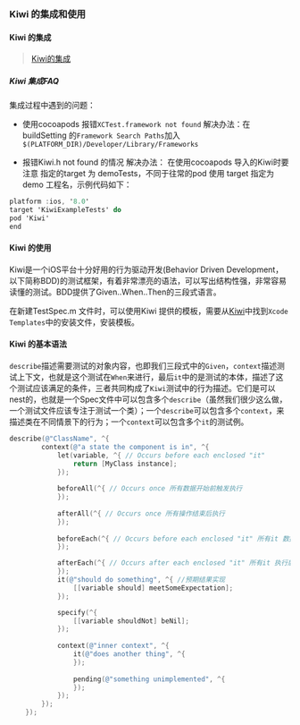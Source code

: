 ### Kiwi 的集成和使用
#### Kiwi 的集成
> [Kiwi的集成](https://github.com/kiwi-bdd/Kiwi)

##### Kiwi 集成FAQ 
集成过程中遇到的问题：

* 使用cocoapods 报错`XCTest.framework not found` 
  解决办法：在buildSetting 的`Framework Search Paths`加入`$(PLATFORM_DIR)/Developer/Library/Frameworks`
  
* 报错Kiwi.h not found 的情况
解决办法： 在使用cocoapods 导入的Kiwi时要注意 指定的target 为 demoTests，不同于往常的pod 使用 target 指定为demo 工程名，示例代码如下：
```ObjectiveC
platform :ios, '8.0'
target 'KiwiExampleTests' do
pod 'Kiwi'
end
```
 
#### Kiwi 的使用
Kiwi是一个iOS平台十分好用的行为驱动开发(Behavior Driven Development，以下简称BDD)的测试框架，有着非常漂亮的语法，可以写出结构性强，非常容易读懂的测试。BDD提供了Given..When..Then的三段式语言。

在新建TestSpec.m 文件时，可以使用Kiwi 提供的模板，需要从[Kiwi](https://github.com/kiwi-bdd/Kiwi)中找到`Xcode Templates`中的安装文件，安装模板。
#### Kiwi 的基本语法
`describe`描述需要测试的对象内容，也即我们三段式中的`Given`，`context`描述测试上下文，也就是这个测试在`When`来进行，最后`it`中的是测试的本体，描述了这个测试应该满足的条件，三者共同构成了`Kiwi`测试中的行为描述。它们是可以nest的，也就是一个Spec文件中可以包含多个`describe`（虽然我们很少这么做，一个测试文件应该专注于测试一个类）；一个`describe`可以包含多个`context`，来描述类在不同情景下的行为；一个`context`可以包含多个`it`的测试例。
```ObjectiveC
describe(@"ClassName", ^{
        context(@"a state the component is in", ^{
            let(variable, ^{ // Occurs before each enclosed "it"
                return [MyClass instance];
            });
    
            beforeAll(^{ // Occurs once 所有数据开始前触发执行
            });
    
            afterAll(^{ // Occurs once 所有操作结束后执行
            });
    
            beforeEach(^{ // Occurs before each enclosed "it" 所有it 数据执行前 执行一次
            });

            afterEach(^{ // Occurs after each enclosed "it" 所有it 执行后执行一次
            });
            it(@"should do something", ^{ //预期结果实现
                [[variable should] meetSomeExpectation];
            });

            specify(^{
                [[variable shouldNot] beNil];
            });
    
            context(@"inner context", ^{
                it(@"does another thing", ^{
                });
    
                pending(@"something unimplemented", ^{
                });
            });
        });
    });
    
```
